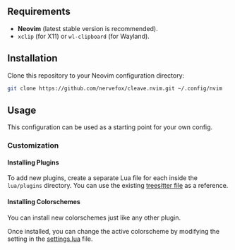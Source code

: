 ## Requirements

* **Neovim** (latest stable version is recommended).
* `xclip` (for X11) or `wl-clipboard` (for Wayland).

## Installation

Clone this repository to your Neovim configuration directory:

```bash
git clone https://github.com/nervefox/cleave.nvim.git ~/.config/nvim
```

## Usage

This configuration can be used as a starting point for your own config.

### Customization

#### Installing Plugins

To add new plugins, create a separate Lua file for each inside the `lua/plugins` directory. You can use the existing [treesitter file](lua/plugins/treesitter.lua) as a reference.

#### Installing Colorschemes

You can install new colorschemes just like any other plugin.

Once installed, you can change the active colorscheme by modifying the setting in the [settings.lua](lua/settings.lua) file.
